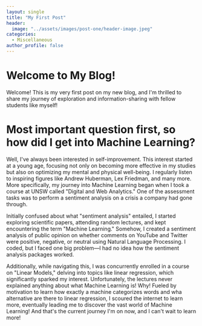 ```yaml
---
layout: single
title: "My First Post"
header:
  image: "../assets/images/post-one/header-image.jpeg"
categories:
  - Miscellaneous
author_profile: false
---
```


# Welcome to My Blog!

Welcome! This is my very first post on my new blog, and I'm thrilled to share my journey of exploration and information-sharing with fellow students like myself!

# Most important question first, so how did I get into Machine Learning?

Well, I've always been interested in self-improvement. This interest started at a young age, focusing not only on becoming more effective in my studies but also on optimizing my mental and physical well-being. I regularly listen to inspiring figures like Andrew Huberman, Lex Friedman, and many more. More specifically, my journey into Machine Learning began when I took a course at UNSW called "Digital and Web Analytics." One of the assessment tasks was to perform a sentiment analysis on a crisis a company had gone through.

Initially confused about what "sentiment analysis" entailed, I started exploring scientific papers, attending random lectures, and kept encountering the term "Machine Learning." Somehow, I created a sentiment analysis of public opinion on whether comments on YouTube and Twitter were positive, negative, or neutral using Natural Language Processing. I coded, but I faced one big problem—I had no idea how the sentiment analysis packages worked.

Additionally, while navigating this, I was concurrently enrolled in a course on "Linear Models," delving into topics like linear regression, which significantly sparked my interest. Unfortunately, the lectures never explained anything about what Machine Learning is! Why! Fueled by motivation to learn how exactly a machine categorizes words and wha alternative are there to linear regression, I scoured the internet to learn more, eventually leading me to discover the vast world of Machine Learning! And that's the current journey I'm on now, and I can't wait to learn more!
